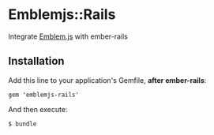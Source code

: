 # Emblemjs::Rails

Integrate [Emblem.js](https://github.com/machty/emblem.js) with ember-rails

## Installation

Add this line to your application's Gemfile, **after ember-rails**:

    gem 'emblemjs-rails'

And then execute:

    $ bundle
